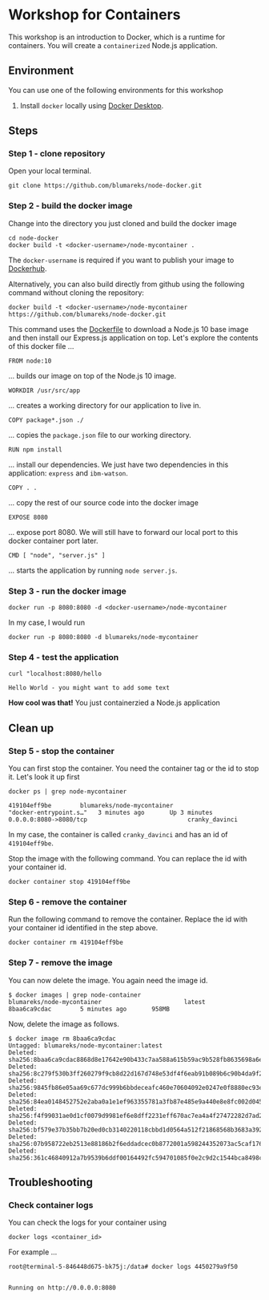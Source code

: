 # Workshop for Containers
This workshop is an introduction to Docker, which is a runtime for containers. You will create a `containerized` Node.js application.

## Environment
You can use one of the following environments for this workshop
1. Install `docker` locally using [Docker Desktop](https://www.docker.com/products/docker-desktop).

## Steps

### Step 1 - clone repository

Open your local terminal. 
```
git clone https://github.com/blumareks/node-docker.git
```

### Step 2 - build the docker image

Change into the directory you just cloned and build the docker image
```
cd node-docker
docker build -t <docker-username>/node-mycontainer .
```
The `docker-username` is required if you want to publish your image to [Dockerhub](https://hub.docker.com/).


Alternatively, you can also build directly from github using the following command without cloning the repository: 
```
docker build -t <docker-username>/node-mycontainer https://github.com/blumareks/node-docker.git
```

This command uses the [Dockerfile](./Dockerfile) to download a Node.js 10 base image and then install our Express.js application on top. Let's explore the contents of this docker file ...

```
FROM node:10
```
... builds our image on top of the Node.js 10 image.

```
WORKDIR /usr/src/app
```
... creates a working directory for our application to live in.

```
COPY package*.json ./
```
... copies the `package.json` file to our working directory.

```
RUN npm install
```
... install our dependencies. We just have two dependencies in this application: `express` and `ibm-watson`.

```
COPY . .
```
... copy the rest of our source code into the docker image

```
EXPOSE 8080
```
... expose port 8080. We will still have to forward our local port to this docker container port later.

```
CMD [ "node", "server.js" ]
```
... starts the application by running `node server.js`.

### Step 3 - run the docker image
```
docker run -p 8080:8080 -d <docker-username>/node-mycontainer
```

In my case, I would run

```
docker run -p 8080:8080 -d blumareks/node-mycontainer
```

### Step 4 - test the application

```curl "localhost:8080/hello ```

```Hello World - you might want to add some text```

**How cool was that!** You just containerzied a Node.js application

## Clean up <OPTIONAL>
  
### Step 5 - stop the container

You can first stop the container. You need the container tag or the id to stop it. Let's look it up first

```
docker ps | grep node-mycontainer

419104eff9be        blumareks/node-mycontainer                          "docker-entrypoint.s…"   3 minutes ago       Up 3 minutes                       0.0.0.0:8080->8080/tcp                            cranky_davinci
```
In my case, the container is called `cranky_davinci` and has an id of `419104eff9be`.

Stop the image with the following command. You can replace the id with your container id.

```
docker container stop 419104eff9be
```

### Step 6 - remove the container

Run the following command to remove the container. Replace the id with your container id identified in the step above.
```
docker container rm 419104eff9be
```

### Step 7 - remove the image

You can now delete the image. You again need the image id. 

```
$ docker images | grep node-container
blumareks/node-mycontainer                       latest                         8baa6ca9cdac        5 minutes ago       958MB
```

Now, delete the image as follows.

```
$ docker image rm 8baa6ca9cdac
Untagged: blumareks/node-mycontainer:latest
Deleted: sha256:8baa6ca9cdac8868d8e17642e90b433c7aa588a615b59ac9b528fb8635698a6e
Deleted: sha256:8c279f530b3ff260279f9cb8d22d167d748e53df4f6eab91b089b6c90b4da9f2
Deleted: sha256:9845fb86e05aa69c677dc999b6bbdeceafc460e70604092e0247e0f8880ec93e
Deleted: sha256:84ea0148452752e2aba0a1e1ef963355781a3fb87e485e9a440e8e8fc002d045
Deleted: sha256:f4f99031ae0d1cf0079d9981ef6e8dff2231eff670ac7ea4a4f27472282d7ad2
Deleted: sha256:bf579e37b35bb7b20ed0cb3140220118cbbd1d0564a512f21868568b3683a392
Deleted: sha256:07b958722eb2513e88186b2f6eddadcec0b8772001a598244352073ac5caf176
Deleted: sha256:361c46840912a7b9539b6ddf00164492fc594701085f0e2c9d2c1544bca8498c
```

## Troubleshooting

### Check container logs
You can check the logs for your container using

```
docker logs <container_id>
```

For example ...
```
root@terminal-5-846448d675-bk75j:/data# docker logs 4450279a9f50   


Running on http://0.0.0.0:8080

```
